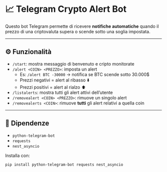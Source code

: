 # 📈 Telegram Crypto Alert Bot

Questo bot Telegram permette di ricevere **notifiche automatiche** quando il prezzo di una criptovaluta supera o scende sotto una soglia impostata.

---

## ⚙️ Funzionalità

- `/start`: mostra messaggio di benvenuto e cripto monitorate
- `/alert <COIN> <PREZZO>`: imposta un alert  
  - Es: `/alert BTC -30000` → notifica se BTC scende sotto 30.000$
  - Prezzi negativi = alert al ribasso ⬇️
  - Prezzi positivi = alert al rialzo ⬆️
- `/listalerts`: mostra tutti gli alert attivi dell’utente
- `/removealert <COIN> <PREZZO>`: rimuove un singolo alert
- `/removealerts <COIN>`: rimuove **tutti** gli alert relativi a quella coin

---

## 🔧 Dipendenze

- `python-telegram-bot`
- `requests`
- `nest_asyncio`

Installa con:

```bash
pip install python-telegram-bot requests nest_asyncio

